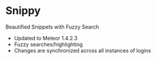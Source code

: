 Snippy
======

Beautified Snippets with Fuzzy Search
- Updated to Meteor 1.4.2.3
- Fuzzy searches/highlighting
- Changes are synchronized across all instances of logins

